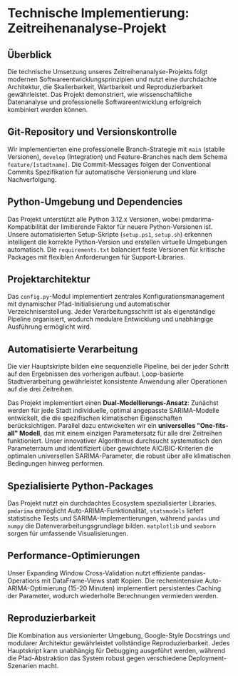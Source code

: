 # Technische Implementierung: Zeitreihenanalyse-Projekt

## Überblick

Die technische Umsetzung unseres Zeitreihenanalyse-Projekts folgt modernen Softwareentwicklungsprinzipien und nutzt eine durchdachte Architektur, die Skalierbarkeit, Wartbarkeit und Reproduzierbarkeit gewährleistet. Das Projekt demonstriert, wie wissenschaftliche Datenanalyse und professionelle Softwareentwicklung erfolgreich kombiniert werden können.

## Git-Repository und Versionskontrolle

Wir implementierten eine professionelle Branch-Strategie mit `main` (stabile Versionen), `develop` (Integration) und Feature-Branches nach dem Schema `feature/[stadtname]`. Die Commit-Messages folgen der Conventional Commits Spezifikation für automatische Versionierung und klare Nachverfolgung.

## Python-Umgebung und Dependencies

Das Projekt unterstützt alle Python 3.12.x Versionen, wobei pmdarima-Kompatibilität der limitierende Faktor für neuere Python-Versionen ist. Unsere automatisierten Setup-Skripte (`setup.ps1`, `setup.sh`) erkennen intelligent die korrekte Python-Version und erstellen virtuelle Umgebungen automatisch. Die `requirements.txt` balanciert feste Versionen für kritische Packages mit flexiblen Anforderungen für Support-Libraries.

## Projektarchitektur

Das `config.py`-Modul implementiert zentrales Konfigurationsmanagement mit dynamischer Pfad-Initialisierung und automatischer Verzeichniserstellung. Jeder Verarbeitungsschritt ist als eigenständige Pipeline organisiert, wodurch modulare Entwicklung und unabhängige Ausführung ermöglicht wird.

## Automatisierte Verarbeitung

Die vier Hauptskripte bilden eine sequenzielle Pipeline, bei der jeder Schritt auf den Ergebnissen des vorherigen aufbaut. Loop-basierte Stadtverarbeitung gewährleistet konsistente Anwendung aller Operationen auf die drei Zeitreihen.

Das Projekt implementiert einen **Dual-Modellierungs-Ansatz**: Zunächst werden für jede Stadt individuelle, optimal angepasste SARIMA-Modelle entwickelt, die die spezifischen klimatischen Eigenschaften berücksichtigen. Parallel dazu entwickelten wir ein **universelles "One-fits-all" Modell**, das mit einem einzigen Parametersatz für alle drei Zeitreihen funktioniert. Unser innovativer Algorithmus durchsucht systematisch den Parameterraum und identifiziert über gewichtete AIC/BIC-Kriterien die optimalen universellen SARIMA-Parameter, die robust über alle klimatischen Bedingungen hinweg performen.

## Spezialisierte Python-Packages

Das Projekt nutzt ein durchdachtes Ecosystem spezialisierter Libraries. `pmdarima` ermöglicht Auto-ARIMA-Funktionalität, `statsmodels` liefert statistische Tests und SARIMA-Implementierungen, während `pandas` und `numpy` die Datenverarbeitungsgrundlage bilden. `matplotlib` und `seaborn` sorgen für umfassende Visualisierungen.

## Performance-Optimierungen

Unser Expanding Window Cross-Validation nutzt effiziente pandas-Operations mit DataFrame-Views statt Kopien. Die rechenintensive Auto-ARIMA-Optimierung (15-20 Minuten) implementiert persistentes Caching der Parameter, wodurch wiederholte Berechnungen vermieden werden.

## Reproduzierbarkeit

Die Kombination aus versionierter Umgebung, Google-Style Docstrings und modularer Architektur gewährleistet vollständige Reproduzierbarkeit. Jedes Hauptskript kann unabhängig für Debugging ausgeführt werden, während die Pfad-Abstraktion das System robust gegen verschiedene Deployment-Szenarien macht.